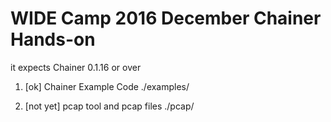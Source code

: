 # WIDE Camp 2016 December Chainer Hands-on

it expects Chainer 0.1.16 or over

1. [ok] Chainer Example Code
   ./examples/
   
2. [not yet] pcap tool and pcap files
   ./pcap/



